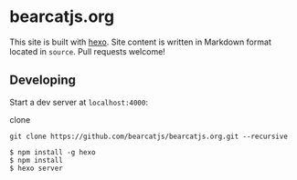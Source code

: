 # bearcatjs.org

This site is built with [hexo](http://zespia.tw/hexo/). Site content is written in Markdown format located in `source`. Pull requests welcome!

## Developing

Start a dev server at `localhost:4000`:

clone
```
git clone https://github.com/bearcatjs/bearcatjs.org.git --recursive
```

```
$ npm install -g hexo
$ npm install
$ hexo server
```